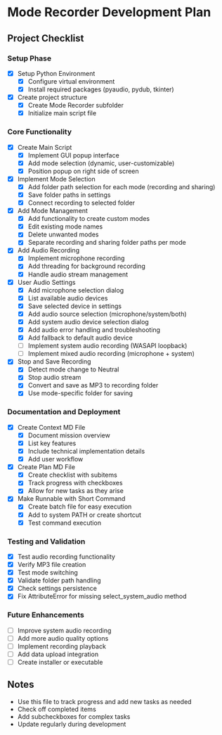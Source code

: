 # Mode Recorder Development Plan

## Project Checklist

### Setup Phase
- [x] Setup Python Environment
  - [x] Configure virtual environment
  - [x] Install required packages (pyaudio, pydub, tkinter)
- [x] Create project structure
  - [x] Create Mode Recorder subfolder
  - [x] Initialize main script file

### Core Functionality
- [x] Create Main Script
  - [x] Implement GUI popup interface
  - [x] Add mode selection (dynamic, user-customizable)
  - [x] Position popup on right side of screen
- [x] Implement Mode Selection
  - [x] Add folder path selection for each mode (recording and sharing)
  - [x] Save folder paths in settings
  - [x] Connect recording to selected folder
- [x] Add Mode Management
  - [x] Add functionality to create custom modes
  - [x] Edit existing mode names
  - [x] Delete unwanted modes
  - [x] Separate recording and sharing folder paths per mode
- [x] Add Audio Recording
  - [x] Implement microphone recording
  - [x] Add threading for background recording
  - [x] Handle audio stream management
- [x] User Audio Settings
  - [x] Add microphone selection dialog
  - [x] List available audio devices
  - [x] Save selected device in settings
  - [x] Add audio source selection (microphone/system/both)
  - [x] Add system audio device selection dialog
  - [x] Add audio error handling and troubleshooting
  - [x] Add fallback to default audio device
  - [ ] Implement system audio recording (WASAPI loopback)
  - [ ] Implement mixed audio recording (microphone + system)
- [x] Stop and Save Recording
  - [x] Detect mode change to Neutral
  - [x] Stop audio stream
  - [x] Convert and save as MP3 to recording folder
  - [x] Use mode-specific folder for saving

### Documentation and Deployment
- [x] Create Context MD File
  - [x] Document mission overview
  - [x] List key features
  - [x] Include technical implementation details
  - [x] Add user workflow
- [x] Create Plan MD File
  - [x] Create checklist with subitems
  - [x] Track progress with checkboxes
  - [x] Allow for new tasks as they arise
- [x] Make Runnable with Short Command
  - [x] Create batch file for easy execution
  - [x] Add to system PATH or create shortcut
  - [x] Test command execution

### Testing and Validation
- [x] Test audio recording functionality
- [x] Verify MP3 file creation
- [x] Test mode switching
- [x] Validate folder path handling
- [x] Check settings persistence
- [x] Fix AttributeError for missing select_system_audio method

### Future Enhancements
- [ ] Improve system audio recording
- [ ] Add more audio quality options
- [ ] Implement recording playback
- [ ] Add data upload integration
- [ ] Create installer or executable

## Notes
- Use this file to track progress and add new tasks as needed
- Check off completed items
- Add subcheckboxes for complex tasks
- Update regularly during development